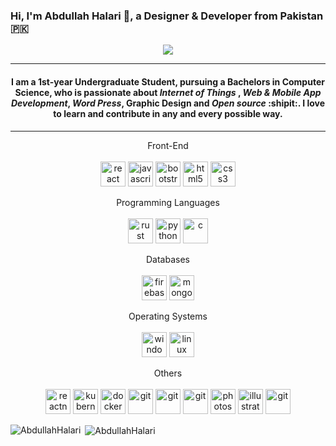 ### Hi, I'm Abdullah Halari 👋, a Designer & Developer from Pakistan :pakistan:

<p align="center">
<img src="http://slinky.me/uploads/pic/8/slinky_me_54956135c9496.gif" >
</p>

- - - - 
#### <p align="center"> I am a 1st-year Undergraduate Student, pursuing a Bachelors in Computer Science, who is passionate about *Internet of Things* , *Web & Mobile App Development*, *Word Press*, Graphic Design and *Open source* :shipit:. I love to learn and contribute in any and every possible way.</p>
- - - - 
<p align="center">
  <span>Front-End</span><br><br>
<img src="https://cdn.freebiesupply.com/logos/large/2x/react-1-logo-png-transparent.png" alt="react" width="40" height="40"/>
<img src="https://www.freepnglogos.com/uploads/javascript-png/javascript-logo-transparent-logo-javascript-images-3.png" alt="javascript" width="40" height="40"/>
<img src="https://devicons.github.io/devicon/devicon.git/icons/bootstrap/bootstrap-plain.svg" alt="bootstrap" width="40" height="40"/>
<img src="https://devicons.github.io/devicon/devicon.git/icons/html5/html5-original-wordmark.svg" alt="html5" width="40" height="40"/>
<img src="https://devicons.github.io/devicon/devicon.git/icons/css3/css3-original-wordmark.svg" alt="css3" width="40" height="40"/>
</p>

<p align="center"> 
  <span>Programming Languages</span><br><br>
<img src="https://devicons.github.io/devicon/devicon.git/icons/rust/rust-plain.svg" alt="rust" width="40" height="40"/>
<img src="https://devicons.github.io/devicon/devicon.git/icons/python/python-original.svg" alt="python" width="40" height="40"/>
<img src="https://static.wixstatic.com/media/0cfd43_1831013bcc8540fcba4f087dfa07653c~mv2.png/v1/fill/w_350,h_350,al_c,lg_1,q_85/c.webp" alt="c" width="40" height="40"/> 
</p>



<p align="center">
  <span>Databases</span><br><br>
<img src="https://www.vectorlogo.zone/logos/firebase/firebase-icon.svg" alt="firebase" width="40" height="40"/>
<img src="https://devicons.github.io/devicon/devicon.git/icons/mongodb/mongodb-original-wordmark.svg" alt="mongodb" width="40" height="40"/>
</p>

<p align="center">
  <span>Operating Systems</span><br><br>
<img src="https://devicon.dev/devicon.git/icons/windows8/windows8-original.svg" alt="windows" width="40" height="40"/>
<img src="https://devicons.github.io/devicon/devicon.git/icons/linux/linux-original.svg" alt="linux" width="40" height="40"/> 
</p>

<p align="center">
  <span>Others</span><br><br>
<img src="https://reactnative.dev/img/header_logo.svg" alt="reactnative" width="40" height="40"/> 
<img src="https://miro.medium.com/max/500/1*F8gP7v2ouWVZ_sDwVFeVIA.png" alt="kubernetes" width="40" height="40"/>
<img src="https://jirasupport.files.wordpress.com/2019/10/docker_logo.png" alt="docker" width="40" height="40"/>    
<img src="https://devicon.dev/devicon.git/icons/visualstudio/visualstudio-plain.svg" alt="git" width="40" height="40"/>
<img src="https://devicon.dev/devicon.git/icons/heroku/heroku-plain-wordmark.svg" alt="git" width="40" height="40"/>
<img src="https://devicon.dev/devicon.git/icons/github/github-original-wordmark.svg" alt="git" width="40" height="40"/>
<img src="https://upload.wikimedia.org/wikipedia/commons/thumb/a/af/Adobe_Photoshop_CC_icon.svg/1200px-Adobe_Photoshop_CC_icon.svg.png" alt="photoshop" width="40" height="40"/>
<img src="https://upload.wikimedia.org/wikipedia/commons/thumb/f/fb/Adobe_Illustrator_CC_icon.svg/1200px-Adobe_Illustrator_CC_icon.svg.png" alt="illustrator" width="40" height="40"/>
<img src="https://www.iconfinder.com/data/icons/flat-icons-web/40/WordPress-512.png" alt="git" width="40" height="40"/>

</p>

<p><img align="left" src="https://github-readme-stats.vercel.app/api/top-langs/?username=AbdullahHalari&layout=compact&top_langs=8" alt="AbdullahHalari" /></p>

<p>&nbsp;<img align="center" src="https://github-readme-stats.vercel.app/api?username=AbdullahHalari&show_icons=true" alt="AbdullahHalari" /></p> 
